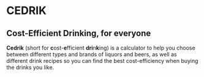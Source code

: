 # CEDRIK

## Cost-Efficient Drinking, for everyone

**Cedrik** (short for **c**ost-**e**fficient **dri**n**k**ing) is a calculator
to help you choose between different types and brands of liquors and beers,
as well as different drink recipes so you can find the best cost-efficiency
when buying the drinks you like.